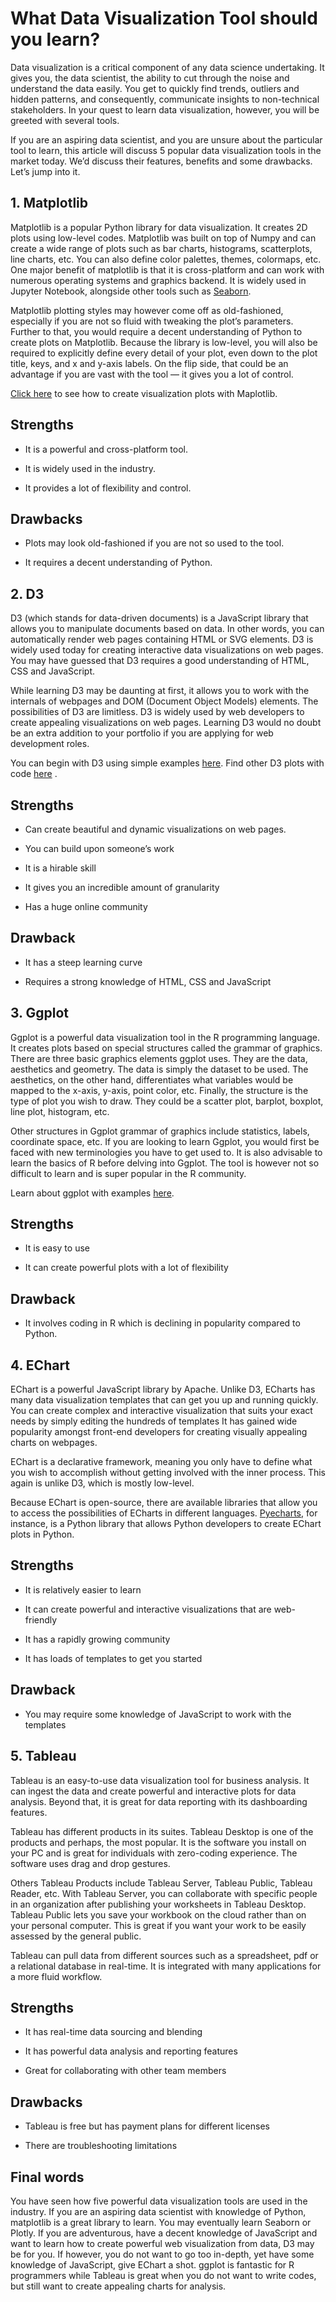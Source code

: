 # What Data Visualization Tool should you learn?

Data visualization is a critical component of any data science undertaking. It gives you, the data scientist, the ability to cut through the noise and understand the data easily. You get to quickly find trends, outliers and hidden patterns, and consequently, communicate insights to non-technical stakeholders. In your quest to learn data visualization, however, you will be greeted with several tools. 

If you are an aspiring data scientist, and you are unsure about the particular tool to learn, this article will discuss 5 popular data visualization tools in the market today. We’d discuss their features, benefits and some drawbacks. Let’s jump into it.

## 1. Matplotlib
    

Matplotlib is a popular Python library for data visualization. It creates 2D plots using low-level codes. Matplotlib was built on top of Numpy and can create a wide range of plots such as bar charts, histograms, scatterplots, line charts, etc. You can also define color palettes, themes, colormaps, etc. One major benefit of matplotlib is that it is cross-platform and can work with numerous operating systems and graphics backend. It is widely used in Jupyter Notebook, alongside other tools such as [Seaborn](https://seaborn.pydata.org/).

Matplotlib plotting styles may however come off as old-fashioned, especially if you are not so fluid with tweaking the plot’s parameters. Further to that, you would require a decent understanding of Python to create plots on Matplotlib. Because the library is low-level, you will also be required to explicitly define every detail of your plot, even down to the plot title, keys, and x and y-axis labels. On the flip side, that could be an advantage if you are vast with the tool — it gives you a lot of control.

[Click here](https://realpython.com/python-matplotlib-guide/) to see how to create visualization plots with Maplotlib.

## Strengths

* It is a powerful and cross-platform tool.
    
* It is widely used in the industry.
    
* It provides a lot of flexibility and control.
    

## Drawbacks

* Plots may look old-fashioned if you are not so used to the tool.
    
* It requires a decent understanding of Python.
    

## 2. D3
    

D3 (which stands for data-driven documents) is a JavaScript library that allows you to manipulate documents based on data. In other words, you can automatically render web pages containing HTML or SVG elements. D3 is widely used today for creating interactive data visualizations on web pages. You may have guessed that D3 requires a good understanding of HTML, CSS and JavaScript.

While learning D3 may be daunting at first, it allows you to work with the internals of webpages and DOM (Document Object Models) elements. The possibilities of D3 are limitless. D3 is widely used by web developers to create appealing visualizations on web pages. Learning D3 would no doubt be an extra addition to your portfolio if you are applying for web development roles.

You can begin with D3 using simple examples [here](https://d3-graph-gallery.com/intro_d3js.html). Find other D3 plots with code [here](https://d3-graph-gallery.com/) .

## Strengths

* Can create beautiful and dynamic visualizations on web pages.
    
* You can build upon someone’s work
    
* It is a hirable skill
    
* It gives you an incredible amount of granularity
    
* Has a huge online community
    

## Drawback

* It has a steep learning curve
    
* Requires a strong knowledge of HTML, CSS and JavaScript
    

## 3. Ggplot
    

Ggplot is a powerful data visualization tool in the R programming language. It creates plots based on special structures called the grammar of graphics. There are three basic graphics elements ggplot uses. They are the data, aesthetics and geometry. The data is simply the dataset to be used. The aesthetics, on the other hand, differentiates what variables would be mapped to the x-axis, y-axis, point color, etc. Finally, the structure is the type of plot you wish to draw. They could be a scatter plot, barplot, boxplot, line plot, histogram, etc.

Other structures in Ggplot grammar of graphics include statistics, labels, coordinate space, etc. If you are looking to learn Ggplot, you would first be faced with new terminologies you have to get used to. It is also advisable to learn the basics of R before delving into Ggplot. The tool is however not so difficult to learn and is super popular in the R community.

Learn about ggplot with examples [here](https://r4stats.com/examples/graphics-ggplot2/).

## Strengths

* It is easy to use
    
* It can create powerful plots with a lot of flexibility
    

## Drawback

* It involves coding in R which is declining in popularity compared to Python.
    

## 4. EChart
    

EChart is a powerful JavaScript library by Apache. Unlike D3, ECharts has many data visualization templates that can get you up and running quickly. You can create complex and interactive visualization that suits your exact needs by simply editing the hundreds of templates It has gained wide popularity amongst front-end developers for creating visually appealing charts on webpages.

EChart is a declarative framework, meaning you only have to define what you wish to accomplish without getting involved with the inner process. This again is unlike D3, which is mostly low-level.

Because EChart is open-source, there are available libraries that allow you to access the possibilities of ECharts in different languages. [Pyecharts](https://pyecharts.org/#/), for instance, is a Python library that allows Python developers to create EChart plots in Python.

## Strengths

* It is relatively easier to learn
    
* It can create powerful and interactive visualizations that are web-friendly
    
* It has a rapidly growing community
    
* It has loads of templates to get you started
    

## Drawback

* You may require some knowledge of JavaScript to work with the templates
  

## 5. Tableau
    

Tableau is an easy-to-use data visualization tool for business analysis. It can ingest the data and create powerful and interactive plots for data analysis. Beyond that, it is great for data reporting with its dashboarding features.

Tableau has different products in its suites. Tableau Desktop is one of the products and perhaps, the most popular. It is the software you install on your PC and is great for individuals with zero-coding experience. The software uses drag and drop gestures.

Others Tableau Products include Tableau Server, Tableau Public, Tableau Reader, etc. With Tableau Server, you can collaborate with specific people in an organization after publishing your worksheets in Tableau Desktop. Tableau Public lets you save your workbook on the cloud rather than on your personal computer. This is great if you want your work to be easily assessed by the general public. 

Tableau can pull data from different sources such as a spreadsheet, pdf or a relational database in real-time. It is integrated with many applications for a more fluid workflow.

## Strengths

* It has real-time data sourcing and blending
    
* It has powerful data analysis and reporting features
    
* Great for collaborating with other team members
    

## Drawbacks

* Tableau is free but has payment plans for different licenses
    
* There are troubleshooting limitations
    


## Final words

You have seen how five powerful data visualization tools are used in the industry. If you are an aspiring data scientist with knowledge of Python, matplotlib is a great library to learn. You may eventually learn Seaborn or Plotly. If you are adventurous, have a decent knowledge of JavaScript and want to learn how to create powerful web visualization from data, D3 may be for you. If however, you do not want to go too in-depth, yet have some knowledge of JavaScript, give EChart a shot. ggplot is fantastic for R programmers while Tableau is great when you do not want to write codes, but still want to create appealing charts for analysis.

